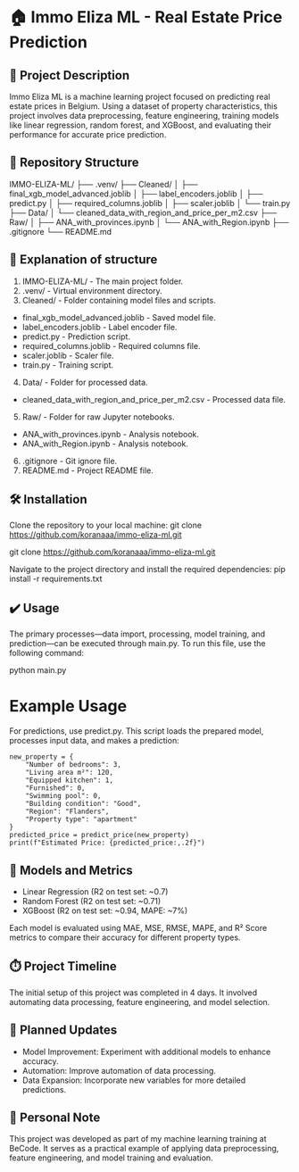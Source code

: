 # 🏠 Immo Eliza ML - Real Estate Price Prediction

## 📄 Project Description
Immo Eliza ML is a machine learning project focused on predicting real estate prices in Belgium. Using a dataset of property characteristics, this project involves data preprocessing, feature engineering, training models like linear regression, random forest, and XGBoost, and evaluating their performance for accurate price prediction.

## 📂 Repository Structure

IMMO-ELIZA-ML/
├── .venv/
├── Cleaned/
│   ├── final_xgb_model_advanced.joblib
│   ├── label_encoders.joblib
│   ├── predict.py
│   ├── required_columns.joblib
│   ├── scaler.joblib
│   └── train.py
├── Data/
│   └── cleaned_data_with_region_and_price_per_m2.csv
├── Raw/
│   ├── ANA_with_provinces.ipynb
│   └── ANA_with_Region.ipynb
├── .gitignore
└── README.md

## 📂 Explanation of structure 
1. IMMO-ELIZA-ML/ - The main project folder.
2. .venv/ - Virtual environment directory.
3. Cleaned/ - Folder containing model files and scripts.
- final_xgb_model_advanced.joblib - Saved model file.
- label_encoders.joblib - Label encoder file.
- predict.py - Prediction script.
- required_columns.joblib - Required columns file.
- scaler.joblib - Scaler file.
- train.py - Training script.
4. Data/ - Folder for processed data.
- cleaned_data_with_region_and_price_per_m2.csv - Processed data file.
5. Raw/ - Folder for raw Jupyter notebooks.
- ANA_with_provinces.ipynb - Analysis notebook.
- ANA_with_Region.ipynb - Analysis notebook.
6. .gitignore - Git ignore file.
7. README.md - Project README file.

## 🛠️ Installation
Clone the repository to your local machine:
git clone https://github.com/koranaaa/immo-eliza-ml.git

git clone https://github.com/koranaaa/immo-eliza-ml.git

Navigate to the project directory and install the required dependencies:
pip install -r requirements.txt


## ✔️ Usage
The primary processes—data import, processing, model training, and prediction—can be executed through main.py. To run this file, use the following command:

python main.py

# Example Usage
For predictions, use predict.py. This script loads the prepared model, processes input data, and makes a prediction:

```from utils.predict import predict_price
new_property = {
    "Number of bedrooms": 3,
    "Living area m²": 120,
    "Equipped kitchen": 1,
    "Furnished": 0,
    "Swimming pool": 0,
    "Building condition": "Good",
    "Region": "Flanders",
    "Property type": "apartment"
}
predicted_price = predict_price(new_property)
print(f"Estimated Price: {predicted_price:,.2f}")
```

## 🧠 Models and Metrics
- Linear Regression (R2 on test set: ~0.7)
- Random Forest (R2 on test set: ~0.71)
- XGBoost (R2 on test set: ~0.94, MAPE: ~7%)

Each model is evaluated using MAE, MSE, RMSE, MAPE, and R² Score metrics to compare their accuracy for different property types.


## ⏱️ Project Timeline
The initial setup of this project was completed in 4 days. It involved automating data processing, feature engineering, and model selection.


## 🔄 Planned Updates
- Model Improvement: Experiment with additional models to enhance accuracy.
- Automation: Improve automation of data processing.
- Data Expansion: Incorporate new variables for more detailed predictions.


## 📌 Personal Note
This project was developed as part of my machine learning training at BeCode. It serves as a practical example of applying data preprocessing, feature engineering, and model training and evaluation.